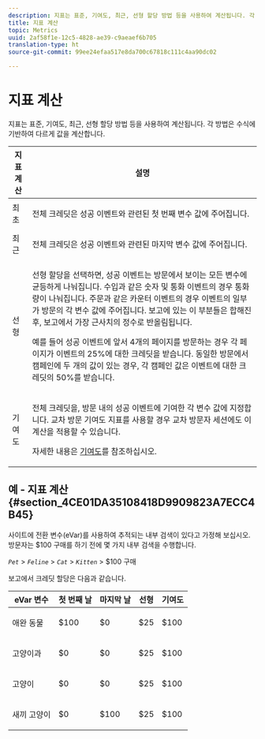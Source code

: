 ```yaml
---
description: 지표는 표준, 기여도, 최근, 선형 할당 방법 등을 사용하여 계산됩니다. 각 방법은 수식에 기반하여 다르게 값을 계산합니다.
title: 지표 계산
topic: Metrics
uuid: 2af58f1e-12c5-4828-ae39-c9aeaef6b705
translation-type: ht
source-git-commit: 99ee24efaa517e8da700c67818c111c4aa90dc02

---
```



# 지표 계산

지표는 표준, 기여도, 최근, 선형 할당 방법 등을 사용하여 계산됩니다. 각 방법은 수식에 기반하여 다르게 값을 계산합니다.

<table id="table_6F81A12174D84124B7FD81FBBEDF18A2"> 
 <thead> 
  <tr> 
   <th colname="col1" class="entry"> 지표 계산 </th> 
   <th colname="col2" class="entry"> 설명 </th> 
  </tr> 
 </thead>
 <tbody> 
  <tr> 
   <td colname="col1"> 최초 </td> 
   <td colname="col2"> <p>전체 크레딧은 성공 이벤트와 관련된 첫 번째 변수 값에 주어집니다. </p> </td> 
  </tr> 
  <tr> 
   <td colname="col1"> 최근 </td> 
   <td colname="col2"> <p>전체 크레딧은 성공 이벤트와 관련된 마지막 변수 값에 주어집니다. </p> </td> 
  </tr> 
  <tr> 
   <td colname="col1"> 선형 </td> 
   <td colname="col2"> <p>선형 할당을 선택하면, 성공 이벤트는 방문에서 보이는 모든 변수에 균등하게 나눠집니다.  <span class="term">수입</span>과 같은 숫자 및 통화 이벤트의 경우 통화량이 나눠집니다. <span class="term">주문</span>과 같은 카운터 이벤트의 경우 이벤트의 일부가 방문의 각 변수 값에 주어집니다. 보고에 있는 이 부분들은 합해진 후, 보고에서 가장 근사치의 정수로 반올림됩니다. </p> <p>예를 들어 성공 이벤트에 앞서 4개의 페이지를 방문하는 경우 각 페이지가 이벤트의 25%에 대한 크레딧을 받습니다. 동일한 방문에서 <span class="varname">캠페인</span>에 두 개의 값이 있는 경우, 각 캠페인 값은 이벤트에 대한 크레딧의 50%를 받습니다. </p> </td> 
  </tr> 
  <tr> 
   <td colname="col1"> 기여도 </td> 
   <td colname="col2"> <p>전체 크레딧을, 방문 내의 성공 이벤트에 기여한 각 변수 값에 지정합니다. 교차 방문 기여도 지표를 사용할 경우 교차 방문자 세션에도 이 계산을 적용할 수 있습니다.  </p> <p>자세한 내용은 <a href="/help/components/c-variables/c-metrics/metrics-participation.md"  > 기여도</a>를 참조하십시오. </p> </td> 
  </tr> 
 </tbody> 
</table>

## 예 - 지표 계산 {#section_4CE01DA35108418D9909823A7ECC4B45}

사이트에 전환 변수(eVar)를 사용하여 추적되는 내부 검색이 있다고 가정해 보십시오. 방문자는 $100 구매를 하기 전에 몇 가지 내부 검색을 수행합니다.

*`Pet`* > *`Feline`* > *`Cat`* > *`Kitten`* > $100 구매

보고에서 크레딧 할당은 다음과 같습니다.

<table id="table_91A7244E77854838A8392B49366FB445"> 
 <thead> 
  <tr> 
   <th colname="col1" class="entry"> eVar 변수 </th> 
   <th colname="col2" class="entry"> 첫 번째 날 </th> 
   <th colname="col3" class="entry"> 마지막 날 </th> 
   <th colname="col4" class="entry"> 선형 </th> 
   <th colname="col5" class="entry"> 기여도 </th> 
  </tr> 
 </thead>
 <tbody> 
  <tr> 
   <td colname="col1"> <p>애완 동물 </p> </td> 
   <td colname="col2"> <p>$100 </p> </td> 
   <td colname="col3"> <p>$0 </p> </td> 
   <td colname="col4"> <p>$25 </p> </td> 
   <td colname="col5"> <p>$100 </p> </td> 
  </tr> 
  <tr> 
   <td colname="col1"> <p>고양이과 </p> </td> 
   <td colname="col2"> <p>$0 </p> </td> 
   <td colname="col3"> <p>$0 </p> </td> 
   <td colname="col4"> <p>$25 </p> </td> 
   <td colname="col5"> <p>$100 </p> </td> 
  </tr> 
  <tr> 
   <td colname="col1"> <p>고양이 </p> </td> 
   <td colname="col2"> <p>$0 </p> </td> 
   <td colname="col3"> <p>$0 </p> </td> 
   <td colname="col4"> <p>$25 </p> </td> 
   <td colname="col5"> <p>$100 </p> </td> 
  </tr> 
  <tr> 
   <td colname="col1"> <p>새끼 고양이 </p> </td> 
   <td colname="col2"> <p>$0 </p> </td> 
   <td colname="col3"> <p>$100 </p> </td> 
   <td colname="col4"> <p>$25 </p> </td> 
   <td colname="col5"> <p>$100 </p> </td> 
  </tr> 
 </tbody> 
</table>

